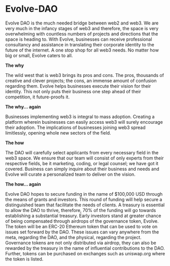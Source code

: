 # Evolve-DAO
Evolve DAO is the much needed bridge between web2 and web3. We are very much in the infancy stages of web3 and therefore, the space is very overwhelming with countless numbers of projects and directions that the space is heading to. With Evolve, businesses can receive professional consultancy and assistance in translating their corporate identity to the future of the internet. A one stop shop for all web3 needs. No matter how big or small, Evolve caters to all.

**The why**

The wild west that is web3 brings its pros and cons. The pros, thousands of creative and clever projects; the cons, an immense amount of confusion regarding them. Evolve helps businesses execute their vision for their identity. This not only puts their business one step ahead of their competition, it future-proofs it.

**The why… again**

Businesses implementing web3 is integral to mass adoption. Creating a platform wherein businesses can easily access web3 will surely encourage their adoption. The implications of businesses joining web3 spread limitlessly, opening whole new sectors of the field.

**The how**

The DAO will carefully select applicants from every necessary field in the web3 space. We ensure that our team will consist of only experts from their respective fields, be it marketing, coding, or legal counsel; we have got it covered. Business can simply inquire about their business and needs and Evolve will curate a personalized team to deliver on the vision.

**The how… again**

Evolve DAO hopes to secure funding in the name of $100,000 USD through the means of grants and investors. This round of funding will help secure a distinguished team that facilitate the needs of clients. A treasury is essential to allow the DAO to thrive, therefore, 70% of the funding will go towards establishing a substantial treasury. Early investors stand at greater chance of being compensated through airdrops of the governance token, Evolve. The token will be an ERC-20 Ethereum token that can be used to vote on issues set forward by the DAO. These issues can vary anywhere from the meta, regarding the DAO, and the physical, regarding the project. Governance tokens are not only distributed via airdrop, they can also be rewarded by the treasury in the name of influential contributions to the DAO. Further, tokens can be purchased on exchanges such as uniswap.org where the token is listed.

